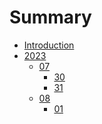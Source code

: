 # Summary
* [Introduction](README.md)
* [2023]()
  * [07]()
    * [30](2023/07/30/a.md)
    * [31](2023/07/31/a.md)
  * [08]()
    * [01](2023/08/01/a.md)